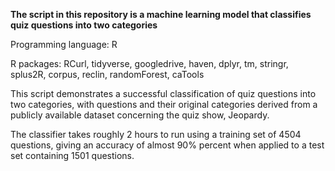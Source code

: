 **The script in this repository is a machine learning model that classifies quiz questions into two categories**

Programming language: R

R packages: RCurl, tidyverse, googledrive, haven, dplyr, tm, stringr, splus2R, corpus, reclin, randomForest, caTools

This script demonstrates a successful classification of quiz questions into two categories, with questions and their original categories derived from a publicly available dataset concerning the quiz show, Jeopardy.

The classifier takes roughly 2 hours to run using a training set of 4504 questions, giving an accuracy of almost 90% percent when applied to a test set containing 1501 questions.
